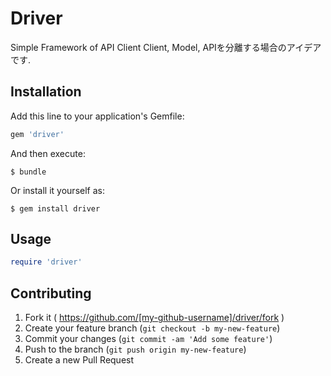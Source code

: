 # Driver

Simple Framework of API Client
Client, Model, APIを分離する場合のアイデアです.

## Installation

Add this line to your application's Gemfile:

```ruby
gem 'driver'
```

And then execute:

    $ bundle

Or install it yourself as:

    $ gem install driver

## Usage

```ruby
require 'driver'
```

## Contributing

1. Fork it ( https://github.com/[my-github-username]/driver/fork )
2. Create your feature branch (`git checkout -b my-new-feature`)
3. Commit your changes (`git commit -am 'Add some feature'`)
4. Push to the branch (`git push origin my-new-feature`)
5. Create a new Pull Request
